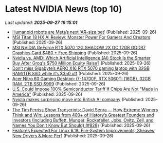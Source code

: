 # Latest NVIDIA News (top 10)
_Last updated: **2025-09-27 19:15:01**_

- [Humanoid robots are Meta’s next ‘AR-size bet’](https://www.theverge.com/column/786759/humanoid-robots-meta) (Published: 2025-09-26)
- [MSI Titan 18 HX AI Review: Monster Power For Gamers And Creators](https://hothardware.com/reviews/msi-titan-18-hx-with-rtx-5090-and-tb5-review) (Published: 2025-09-26)
- [MSI NVIDIA GeForce RTX 5070 12G SHADOW 2X OC 12GB GDDR7 Graphics Card $480 + Free Shipping](https://slickdeals.net/f/18637237-msi-nvidia-geforce-rtx-5070-12g-shadow-2x-oc-12gb-gddr7-graphics-card-480-free-shipping) (Published: 2025-09-26)
- [Nvidia vs. AMD: Which Artificial Intelligence (AI) Stock Is the Smarter Buy After Groq's $750 Million Equity Raise?](https://biztoc.com/x/05cea36e99a2c995) (Published: 2025-09-26)
- [Don’t miss Gigabyte’s AERO X16 RTX 5070 gaming laptop with 32GB RAM/1TB SSD while it’s $350 off](http://9to5toys.com/2025/09/26/gigabyte-aero-x16-rtx-5070-gaming-laptop-350-off/) (Published: 2025-09-26)
- [Acer Nitro 60 Gaming Desktop: i7-14700F, RTX 5060Ti (16GB), 32GB RAM, 2TB SSD $999](https://slickdeals.net/f/18637675-acer-nitro-60-gaming-desktop-i7-14700f-rtx-5060ti-16gb-32gb-ram-2tb-ssd-999) (Published: 2025-09-26)
- [U.S. Could Impose 100% Semiconductor Tariff If Chips Are Not "Made in America"](https://www.techpowerup.com/341409/u-s-could-impose-100-semiconductor-tariff-if-chips-are-not-made-in-america) (Published: 2025-09-26)
- [Nvidia makes surprising move into British AI company](https://biztoc.com/x/bbbdc35cf2021d33) (Published: 2025-09-26)
- [The Tim Ferriss Show Transcripts: David Senra — How Extreme Winners Think and Win: Lessons from 400+ of History’s Greatest Founders and Investors (Including Buffett, Munger, Rockefeller, Jobs, Ovitz, Zell, and Names You Don’t Know But Should) (#828)](https://tim.blog/2025/09/26/david-senra-transcript/) (Published: 2025-09-26)
- [Features Expected For Linux 6.18: File-System Improvements, Sheaves, New Drivers & More Perf](https://www.phoronix.com/news/Linux-6.18-Features-Expected) (Published: 2025-09-26)
